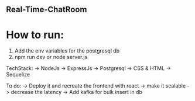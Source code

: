 ## Real-Time-ChatRoom

# How to run:

1. Add the env variables for the postgresql db 
2. npm run dev
  or
  node server.js

TechStack: 
-> NodeJs
-> ExpressJs
-> Postgresql
-> CSS & HTML
-> Sequelize


To do: 
-> Deploy it and recreate the frontend with react
-> make it scalable
-> decrease the latency
-> Add kafka for bulk insert in db
